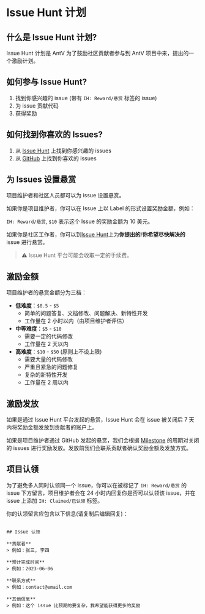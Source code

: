# Issue Hunt 计划

## 什么是 Issue Hunt 计划?

Issue Hunt 计划是 AntV 为了鼓励社区贡献者参与到 AntV 项目中来，提出的一个激励计划。

## 如何参与 Issue Hunt?

1. 找到你感兴趣的 issue (带有 `IH: Reward/悬赏` 标签的 issue)
2. 为 issue 贡献代码
3. 获得奖励

## 如何找到你喜欢的 Issues?

1. 从 [Issue Hunt](https://oss.issuehunt.io/r/antvis/G6/issues) 上找到你感兴趣的 issues
2. 从 [GitHub](https://github.com/antvis/G6/issues?q=is%3Aopen+is%3Aissue+label%3AReward%2F%E6%82%AC%E8%B5%8F) 上找到你喜欢的 issues

## 为 Issues 设置悬赏

项目维护者和社区人员都可以为 issue 设置悬赏。

如果你是项目维护者，你可以在 Issue 上以 Label 的形式设置奖励金额，例如：

`IH: Reward/悬赏`, `$10` 表示这个 Issue 的奖励金额为 10 美元。

如果你是社区工作者，你可以到[Issue Hunt](https://oss.issuehunt.io/r/antvis/G6/issues)上为**你提出的**/**你希望尽快解决的** issue 进行悬赏。

> ⚠️ Issue Hunt 平台可能会收取一定的手续费。

## 激励金额

项目维护者的悬赏金额分为三档：

- **低难度**：`$0.5` - `$5`
  - 简单的问题答复、文档修改、问题解决、新特性开发
  - 工作量在 2 小时以内（由项目维护者评估）
- **中等难度**：`$5` - `$10`
  - 需要一定的代码修改
  - 工作量在 2 天以内
- **高难度**：`$10` - `$50` (原则上不设上限)
  - 需要大量的代码修改
  - 严重且紧急的问题修复
  - 复杂的新特性开发
  - 工作量在 2 周以内

## 激励发放

如果是通过 Issue Hunt 平台发起的悬赏，Issue Hunt 会在 issue 被关闭后 7 天内将奖励金额发放到贡献者的账户上。

如果是项目维护者通过 GitHub 发起的悬赏，我们会根据 [Milestone](https://github.com/antvis/G6/milestones) 的周期对关闭的 issues 进行奖励发放。发放前我们会联系贡献者确认奖励金额及发放方式。

## 项目认领

为了避免多人同时认领同一个 issue，你可以在被标记了 `IH: Reward/悬赏` 的 issue 下方留言，项目维护者会在 24 小时内回复你是否可以认领该 issue，并在 issue 上添加 `IH: Claimed/已认领` 标签。

你的认领留言应包含以下信息(请复制后编辑回复)：

```template

## Issue 认领

**贡献者**
> 例如：张三, 李四

**预计完成时间**
> 例如：2023-06-06

**联系方式**
> 例如：contact@email.com

**其他信息**
> 例如：这个 issue 比预期的要复杂，我希望能获得更多的奖励

```
